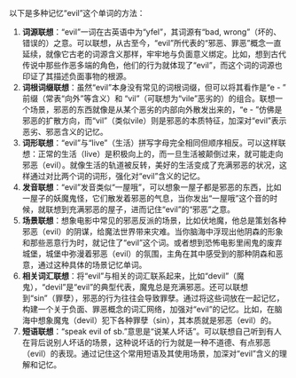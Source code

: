以下是多种记忆“evil”这个单词的方法：
1. **词源联想**：“evil”一词在古英语中为“yfel”，其词源有“bad, wrong”（坏的、错误的）之意。可以联想，从古至今，“evil”所代表的“邪恶、罪恶”概念一直延续，就像它古老的词源含义那样，牢牢地与负面意义绑定。比如，想到古代传说中那些作恶多端的角色，他们的行为就体现了“evil”，而这个词的词源也印证了其描述负面事物的根源。
2. **词根词缀联想**：虽然“evil”本身没有常见的词根词缀，但可以将其看作是“e - ” 前缀（常表“向外”等含义）和 “vil”（可联想为“vile”恶劣的）的组合。联想一个场景，邪恶的东西就像是从某个恶劣的内部向外散发出来的，“e - ”仿佛是邪恶的扩散方向，而“vil”（类似vile）则是邪恶的本质特征，加深对“evil”表示恶劣、邪恶含义的记忆。
3. **词形联想**：“evil”与“live”（生活）拼写字母完全相同但顺序相反。可以这样联想：正常的生活（live）是积极向上的，而一旦生活被颠倒过来，就可能走向邪恶（evil）。就像生活的轨道被反转，美好的生活变成了充满邪恶的状况，这样通过对比两个词的词形，强化对“evil”含义的记忆。
4. **发音联想**：“evil”发音类似“一屋哦”，可以想象一屋子都是邪恶的东西，比如一屋子的妖魔鬼怪，它们散发着邪恶的气息，当你发出“一屋哦”这个音的时候，就联想到充满邪恶的屋子，进而记住“evil”的“邪恶”之意。
5. **场景联想**：想象电影中常见的邪恶反派的场景，比如伏地魔，他总是策划各种邪恶（evil）的阴谋，给魔法世界带来灾难。当你脑海中浮现出他阴森的形象和那些恶意行为时，就记住了“evil”这个词。或者想到恐怖电影里闹鬼的废弃城堡，城堡中弥漫着邪恶（evil）的氛围，主角在其中感受到的那种阴森和恶意，通过这种具体的场景记忆单词。
6. **相关词汇联想**：将“evil”与相关的词汇联系起来，比如“devil”（魔鬼），“devil”是“evil”的典型代表，魔鬼总是充满邪恶。还可以联想到“sin”（罪孽），邪恶的行为往往会导致罪孽。通过将这些词放在一起记忆，构建一个关于负面、罪恶概念的词汇网络，加强对“evil”的记忆。比如，在脑海中想象魔鬼（devil）犯下各种罪孽（sin），其本质就是邪恶（evil）的。
7. **短语联想**：“speak evil of sb.”意思是“说某人坏话”。可以联想自己听到有人在背后说别人坏话的场景，这种说坏话的行为就是一种不道德、有点邪恶（evil）的表现。通过记住这个常用短语及其使用场景，加深对“evil”含义的理解和记忆。 